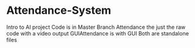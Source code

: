 # Attendance-System
Intro to AI project
Code is in Master Branch
Attendance the just the raw code with a video output
GUIAttendance is with GUI
Both are standalone files
